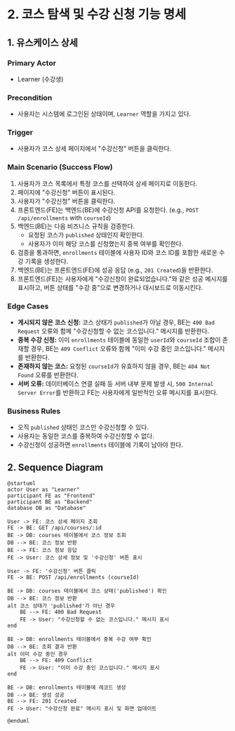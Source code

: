 # 2. 코스 탐색 및 수강 신청 기능 명세

## 1. 유스케이스 상세

### Primary Actor
- Learner (수강생)

### Precondition
- 사용자는 시스템에 로그인된 상태이며, `Learner` 역할을 가지고 있다.

### Trigger
- 사용자가 코스 상세 페이지에서 "수강신청" 버튼을 클릭한다.

### Main Scenario (Success Flow)
1. 사용자가 코스 목록에서 특정 코스를 선택하여 상세 페이지로 이동한다.
2. 페이지에 "수강신청" 버튼이 표시된다.
3. 사용자가 "수강신청" 버튼을 클릭한다.
4. 프론트엔드(FE)는 백엔드(BE)에 수강신청 API를 요청한다. (e.g., `POST /api/enrollments` with `courseId`)
5. 백엔드(BE)는 다음 비즈니스 규칙을 검증한다.
    - 요청된 코스가 `published` 상태인지 확인한다.
    - 사용자가 이미 해당 코스를 신청했는지 중복 여부를 확인한다.
6. 검증을 통과하면, `enrollments` 테이블에 사용자 ID와 코스 ID를 포함한 새로운 수강 기록을 생성한다.
7. 백엔드(BE)는 프론트엔드(FE)에 성공 응답 (e.g., `201 Created`)을 반환한다.
8. 프론트엔드(FE)는 사용자에게 "수강신청이 완료되었습니다."와 같은 성공 메시지를 표시하고, 버튼 상태를 "수강 중"으로 변경하거나 대시보드로 이동시킨다.

### Edge Cases
- **게시되지 않은 코스 신청:** 코스 상태가 `published`가 아닐 경우, BE는 `400 Bad Request` 오류와 함께 "수강신청할 수 없는 코스입니다." 메시지를 반환한다.
- **중복 수강 신청:** 이미 `enrollments` 테이블에 동일한 `userId`와 `courseId` 조합이 존재할 경우, BE는 `409 Conflict` 오류와 함께 "이미 수강 중인 코스입니다." 메시지를 반환한다.
- **존재하지 않는 코스:** 요청된 `courseId`가 유효하지 않을 경우, BE는 `404 Not Found` 오류를 반환한다.
- **서버 오류:** 데이터베이스 연결 실패 등 서버 내부 문제 발생 시, `500 Internal Server Error`를 반환하고 FE는 사용자에게 일반적인 오류 메시지를 표시한다.

### Business Rules
- 오직 `published` 상태인 코스만 수강신청할 수 있다.
- 사용자는 동일한 코스를 중복하여 수강신청할 수 없다.
- 수강신청이 성공하면 `enrollments` 테이블에 기록이 남아야 한다.

## 2. Sequence Diagram

```plantuml
@startuml
actor User as "Learner"
participant FE as "Frontend"
participant BE as "Backend"
database DB as "Database"

User -> FE: 코스 상세 페이지 조회
FE -> BE: GET /api/courses/:id
BE -> DB: courses 테이블에서 코스 정보 조회
DB --> BE: 코스 정보 반환
BE --> FE: 코스 정보 응답
FE -> User: 코스 상세 정보 및 '수강신청' 버튼 표시

User -> FE: '수강신청' 버튼 클릭
FE -> BE: POST /api/enrollments (courseId)

BE -> DB: courses 테이블에서 코스 상태('published') 확인
DB --> BE: 코스 정보 반환
alt 코스 상태가 'published'가 아닌 경우
    BE --> FE: 400 Bad Request
    FE -> User: "수강신청할 수 없는 코스입니다." 메시지 표시
end

BE -> DB: enrollments 테이블에서 중복 수강 여부 확인
DB --> BE: 조회 결과 반환
alt 이미 수강 중인 경우
    BE --> FE: 409 Conflict
    FE -> User: "이미 수강 중인 코스입니다." 메시지 표시
end

BE -> DB: enrollments 테이블에 레코드 생성
DB --> BE: 생성 성공
BE --> FE: 201 Created
FE -> User: "수강신청 완료" 메시지 표시 및 화면 업데이트

@enduml
```
